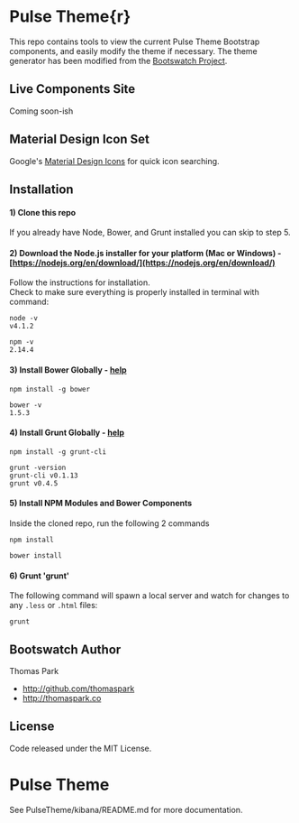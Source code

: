 # Pulse Theme{r}

This repo contains tools to view the current Pulse Theme Bootstrap components, and easily modify the theme if necessary. The theme generator has been modified from the [Bootswatch Project](https://github.com/thomaspark/bootswatch/).

Live Components Site
-----
Coming soon-ish

Material Design Icon Set
-----
Google's [Material Design Icons](https://www.google.com/design/icons/) for quick icon searching.

Installation
-----

#### 1)  Clone this repo

If you already have Node, Bower, and Grunt installed you can skip to step 5.

#### 2)  Download the Node.js installer for your platform (Mac or Windows) - [https://nodejs.org/en/download/](https://nodejs.org/en/download/)

Follow the instructions for installation.  
Check to make sure everything is properly installed in terminal with command:

```
node -v  
v4.1.2 
```  
```
npm -v  
2.14.4
```

#### 3)  Install Bower Globally - [help](http://bower.io)

```
npm install -g bower  
```  
```
bower -v  
1.5.3
```

#### 4)  Install Grunt Globally - [help](http://gruntjs.com/getting-started)

```
npm install -g grunt-cli  
```  
```
grunt -version
grunt-cli v0.1.13
grunt v0.4.5
```

#### 5)  Install NPM Modules and Bower Components

Inside the cloned repo, run the following 2 commands

```
npm install
```
```
bower install
```

#### 6)  Grunt 'grunt'

The following command will spawn a local server and watch for changes to any `.less` or `.html` files:
```
grunt
```

Bootswatch Author
------
Thomas Park

+ http://github.com/thomaspark
+ http://thomaspark.co


License
----

Code released under the MIT License.

# Pulse Theme
See PulseTheme/kibana/README.md for more documentation.
